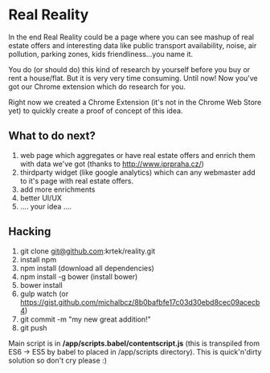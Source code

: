 # Real Reality

In the end Real Reality could be a page where you can see
mashup of real estate offers and interesting data like
public transport availability, noise, air pollution, parking zones, kids friendliness...you name it.

You do (or should do) this kind of research by yourself before you
buy or rent a house/flat. But it is very very time consuming. Until now! Now you've got our Chrome extension which do research for you.

Right now we created a Chrome Extension (it's not in the Chrome Web Store yet) to quickly create a proof of concept of this idea.


## What to do next? ##

1. web page which aggregates or have real estate offers and enrich them with data we've got (thanks to http://www.iprpraha.cz/)
1. thirdparty widget (like google analytics) which can any webmaster add to it's page with real estate offers.
1. add more enrichments
1. better UI/UX
1. .... your idea ....

## Hacking ##

1. git clone git@github.com:krtek/reality.git
1. install npm
1. npm install  (download all dependencies)
1. npm install -g bower (install bower)
1. bower install
1. gulp watch (or https://gist.github.com/michalbcz/8b0bafbfe17c03d30ebd8cec09acecb4)
1. git commit -m "my new great addition!"
1. git push

Main script is in **/app/scripts.babel/contentscript.js** (this is transpiled from ES6 -> ES5 by babel to placed in /app/scripts directory).
This is quick'n'dirty solution so don't cry please :)
